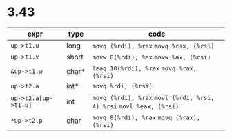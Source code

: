 # 3.43

| expr                | type   | code                                     |
| -                   | -      | -                                        |
|`up->t1.u`           | long   | `movq (%rdi), %rax` `movq %rax, (%rsi)`  |
|`up->t1.v`           | short  | `movw 8(%rdi), %ax` `movw %ax, (%rsi)`   |
|`&up->t1.w`          | char*  | `leaq 10(%rdi), %rax` `movq %rax, (%rsi)`|
|`up->t2.a`           | int*   | `movq %rdi, (%rsi)` |
|`up->t2.a[up->t1.u]` | int    | `movq (%rdi), %rax` `movl (%rdi, %rsi, 4),%rsi` `movl %eax, (%rsi)`|
|`*up->t2.p`          | char   | `movq 8(%rdi), %rax` `movq (%rax), (%rsi)` |
